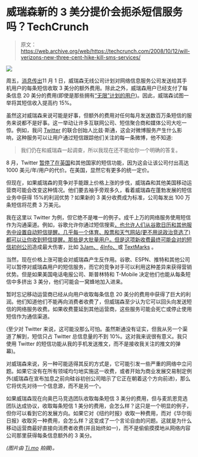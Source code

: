 # 威瑞森新的 3 美分提价会扼杀短信服务吗？TechCrunch

> 原文：<https://web.archive.org/web/https://techcrunch.com/2008/10/12/will-verizons-new-three-cent-hike-kill-sms-services/>

[![](img/e335817f9242d2ba730c76e2507da26c.png)](https://web.archive.org/web/20221007202056/http://www.flickr.com/photos/timo/302027824/)

周五，[消息传出](https://web.archive.org/web/20221007202056/http://www.rcrwireless.com/article/20081009/WIRELESS/810091609/0/all/verizon-wireless-to-charge-content-vendors-3-cent-fee-for-text)11 月 1 日，威瑞森无线公司计划对网络信息服务公司发送给其手机用户的每条短信收取 3 美分的额外费用。除此之外，威瑞森用户已经支付了每条信息 20 美分的费用(即使是那些拥有[“无限”计划的用户](https://web.archive.org/web/20221007202056/http://www.verizonwireless.com/b2c/store/controller?item=planFirst&catId=323&action=viewPlanDisplay&planId=46409))。因此，威瑞森试图一举将其短信收入提高约 15%。

虽然这对威瑞森来说可能是好事，但额外的费用对任何每月发送数百万条短信的服务来说都不是好事。这一举动让许多互联网公司、短信聚合商和媒体公司大吃一惊。例如，我问 [Twitter](https://web.archive.org/web/20221007202056/http://twitter.com/) 的联合创始人比兹·斯通，这会对微博服务产生什么影响，这种服务可以让用户通过短信跟踪他们关注的每一条微博，他不知道:

> 我们仍在和威瑞森一起调查，所以我现在还不能给你一个明确的答复。

8 月，Twitter [暂停了在英国](https://web.archive.org/web/20221007202056/http://www.beta.techcrunch.com/2008/08/13/twitter-ends-sms-support-in-uk-says-costs-up-to-1000useryear/)和其他国家的短信功能，因为这会让该公司付出高达 1000 美元/年/用户的代价。在美国，显然它有更多的统一定价。

但现在，如果威瑞森的竞争对手能跟上价格上涨的步伐，威瑞森和其他美国移动运营商可能会改变这种情况。他们要去袖手旁观多久，看着威瑞森在蓬勃发展的短信业务中获得 15%的利润优势？如果新的 3 美分收费成为标准，公司每发出 100 万条短信将花费 3 万美元。

我在这里以 Twitter 为例，但它绝不是唯一的例子。成千上万的网络服务使用短信作为沟通渠道。例如，谷歌允许你通过短信搜索[，也允许人们从谷歌日历和其他服务中设置自动短信提醒。几乎每一个体育、股票和天气网站(更不用说政治竞选了)都可以让你收到短信提醒。那些是大批量用户。但是这项新收费最终可能会对](https://web.archive.org/web/20221007202056/http://www.google.ca/mobile/sms/index.html)[的短信初创公司](https://web.archive.org/web/20221007202056/http://www.crunchbase.com/tag/sms)造成最大伤害，比如 [3Jam、](https://web.archive.org/web/20221007202056/http://3jam.com/) [4Info、](https://web.archive.org/web/20221007202056/http://www.4info.net/)或 [TextMarks](https://web.archive.org/web/20221007202056/http://www.textmarks.com/) 。

当然，现在价格上涨可能会对威瑞森产生反作用。谷歌、ESPN、推特和其他公司可以暂停对威瑞森用户的短信服务，而它的竞争对手可以利用这种差异来获得营销优势。但是如果美国电话电报公司、斯普林特和 T-Mobile 决定他们也能从每条短信中多挤出 3 美分，他们可能会一窝蜂地加入进来。

暂时忘记移动运营商已经从向用户收取每条信息 20 美分的费用中获得了巨大的利润。他们知道他们不能再向消费者收费了，但威瑞森至少认为它可以回头向发送短信的网络服务收费。如果收费蔓延到其他运营商，这些服务可能会死亡或停止使用短信作为通信渠道。

(至少对 Twitter 来说，这可能没那么可怕。虽然斯通没有证实，但我从另一个渠道了解到，短信只占 Twitter 总信息量的不到 10%。这对我来说很有意义。我只使用 Twitter 的短信功能从我的手机发送推文，而不是接收我关注的推文的弹幕)。

对威瑞森来说，另一种可能适得其反的方式是，它可能引发一些严重的网络中立问题。如果它没有在所有领域均匀地实施这一收费，或者开始为商业发展交易制定例外(威瑞森在宣布加息之前向硅谷初创公司暗示了它正在朝着这个方向前进)，那么它将优先对待一个信息源，而不是另一个。

如果威瑞森现在向奥巴马竞选团队收取每条短信 3 美分的费用，但与麦凯恩竞选团队达成协议，收取每条短信 1 美分的费用，会怎么样？这只是一个明显的例子，但你可以看到它的发展方向。如果它对《纽约时报》收取一种费用，而对《华尔街日报》收取另一种费用，会怎么样？这变成了一个言论自由的问题。这就是为什么移动运营商最好直接向消费者收费(并且始终如一)，而不是偷偷摸摸地从网络内容公司那里获得每条信息额外的 3 美分。

*(图片由 [Ti.mo](https://web.archive.org/web/20221007202056/http://www.flickr.com/photos/timo/302027824/) 拍摄)。*
